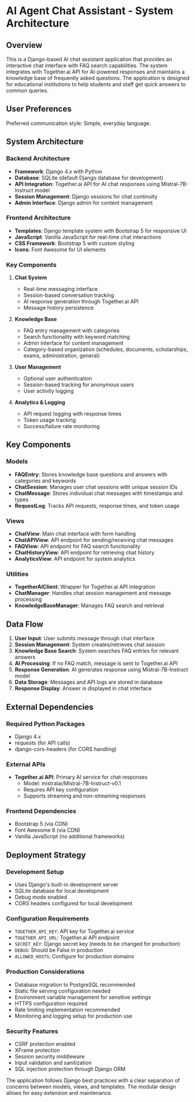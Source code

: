 # AI Agent Chat Assistant - System Architecture

## Overview

This is a Django-based AI chat assistant application that provides an interactive chat interface with FAQ search capabilities. The system integrates with Together.ai API for AI-powered responses and maintains a knowledge base of frequently asked questions. The application is designed for educational institutions to help students and staff get quick answers to common queries.

## User Preferences

Preferred communication style: Simple, everyday language.

## System Architecture

### Backend Architecture
- **Framework**: Django 4.x with Python
- **Database**: SQLite (default Django database for development)
- **API Integration**: Together.ai API for AI chat responses using Mistral-7B-Instruct model
- **Session Management**: Django sessions for chat continuity
- **Admin Interface**: Django admin for content management

### Frontend Architecture
- **Templates**: Django template system with Bootstrap 5 for responsive UI
- **JavaScript**: Vanilla JavaScript for real-time chat interactions
- **CSS Framework**: Bootstrap 5 with custom styling
- **Icons**: Font Awesome for UI elements

### Key Components

1. **Chat System**
   - Real-time messaging interface
   - Session-based conversation tracking
   - AI response generation through Together.ai API
   - Message history persistence

2. **Knowledge Base**
   - FAQ entry management with categories
   - Search functionality with keyword matching
   - Admin interface for content management
   - Category-based organization (schedules, documents, scholarships, exams, administration, general)

3. **User Management**
   - Optional user authentication
   - Session-based tracking for anonymous users
   - User activity logging

4. **Analytics & Logging**
   - API request logging with response times
   - Token usage tracking
   - Success/failure rate monitoring

## Key Components

### Models
- **FAQEntry**: Stores knowledge base questions and answers with categories and keywords
- **ChatSession**: Manages user chat sessions with unique session IDs
- **ChatMessage**: Stores individual chat messages with timestamps and types
- **RequestLog**: Tracks API requests, response times, and token usage

### Views
- **ChatView**: Main chat interface with form handling
- **ChatAPIView**: API endpoint for sending/receiving chat messages
- **FAQView**: API endpoint for FAQ search functionality
- **ChatHistoryView**: API endpoint for retrieving chat history
- **AnalyticsView**: API endpoint for system analytics

### Utilities
- **TogetherAIClient**: Wrapper for Together.ai API integration
- **ChatManager**: Handles chat session management and message processing
- **KnowledgeBaseManager**: Manages FAQ search and retrieval

## Data Flow

1. **User Input**: User submits message through chat interface
2. **Session Management**: System creates/retrieves chat session
3. **Knowledge Base Search**: System searches FAQ entries for relevant answers
4. **AI Processing**: If no FAQ match, message is sent to Together.ai API
5. **Response Generation**: AI generates response using Mistral-7B-Instruct model
6. **Data Storage**: Messages and API logs are stored in database
7. **Response Display**: Answer is displayed in chat interface

## External Dependencies

### Required Python Packages
- Django 4.x
- requests (for API calls)
- django-cors-headers (for CORS handling)

### External APIs
- **Together.ai API**: Primary AI service for chat responses
  - Model: mistralai/Mistral-7B-Instruct-v0.1
  - Requires API key configuration
  - Supports streaming and non-streaming responses

### Frontend Dependencies
- Bootstrap 5 (via CDN)
- Font Awesome 6 (via CDN)
- Vanilla JavaScript (no additional frameworks)

## Deployment Strategy

### Development Setup
- Uses Django's built-in development server
- SQLite database for local development
- Debug mode enabled
- CORS headers configured for local development

### Configuration Requirements
- `TOGETHER_API_KEY`: API key for Together.ai service
- `TOGETHER_API_URL`: Together.ai API endpoint
- `SECRET_KEY`: Django secret key (needs to be changed for production)
- `DEBUG`: Should be False in production
- `ALLOWED_HOSTS`: Configure for production domains

### Production Considerations
- Database migration to PostgreSQL recommended
- Static file serving configuration needed
- Environment variable management for sensitive settings
- HTTPS configuration required
- Rate limiting implementation recommended
- Monitoring and logging setup for production use

### Security Features
- CSRF protection enabled
- XFrame protection
- Session security middleware
- Input validation and sanitization
- SQL injection protection through Django ORM

The application follows Django best practices with a clear separation of concerns between models, views, and templates. The modular design allows for easy extension and maintenance.